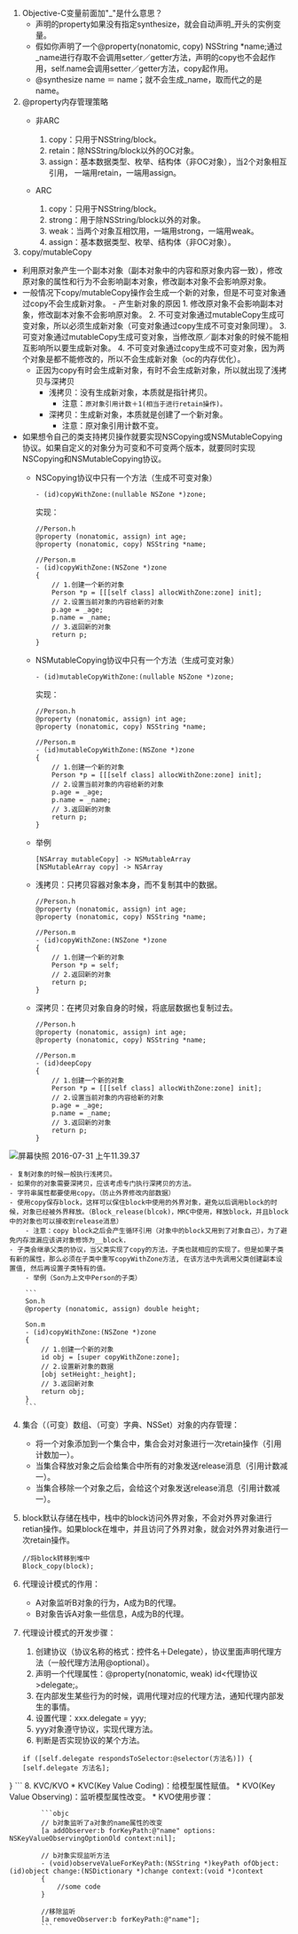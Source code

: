 1. Objective-C变量前面加"_"是什么意思？
	- 声明的property如果没有指定synthesize，就会自动声明_开头的实例变量。
	- 假如你声明了一个@property(nonatomic, copy) NSString *name;通过_name进行存取不会调用setter／getter方法，声明的copy也不会起作用，self.name会调用setter／getter方法，copy起作用。
	- @synthesize name ＝ name；就不会生成_name，取而代之的是name。
2. @property内存管理策略
	- 非ARC
		1. copy：只用于NSString/block。
		2. retain：除NSString/block以外的OC对象。
		3. assign：基本数据类型、枚举、结构体（非OC对象），当2个对象相互引用，					一端用retain，一端用assign。
		
	- ARC
		1. copy：只用于NSString/block。
		2. strong：用于除NSString/block以外的对象。
		3. weak：当两个对象互相饮用，一端用strong，一端用weak。
		4. assign：基本数据类型、枚举、结构体（非OC对象）。
3. copy/mutableCopy
 - 利用原对象产生一个副本对象（副本对象中的内容和原对象内容一致），修改原对象的属性和行为不会影响副本对象，修改副本对象不会影响原对象。
 - 一般情况下copy/mutableCopy操作会生成一个新的对象，但是不可变对象通过copy不会生成新对象。
 		- 产生新对象的原因
			1. 修改原对象不会影响副本对象，修改副本对象不会影响原对象。
			2. 不可变对象通过mutableCopy生成可变对象，所以必须生成新对象（可变对象通过copy生成不可变对象同理）。
			3. 可变对象通过mutableCopy生成可变对象，当修改原／副本对象的时候不能相互影响所以要生成新对象。
			4. 不可变对象通过copy生成不可变对象，因为两个对象是都不能修改的，所以不会生成新对象（oc的内存优化）。
	- 正因为copy有时会生成新对象，有时不会生成新对象，所以就出现了浅拷贝与深拷贝
		- 浅拷贝：没有生成新对象，本质就是指针拷贝。
			- 注意：`原对象引用计数＋1(相当于进行retain操作)。`
		- 深拷贝：生成新对象，本质就是创建了一个新对象。
			- 注意：原对象引用计数不变。     
 - 如果想令自己的类支持拷贝操作就要实现NSCopying或NSMutableCopying协议。如果自定义的对象分为可变和不可变两个版本，就要同时实现NSCopying和NSMutableCopying协议。
	- NSCopying协议中只有一个方法（生成不可变对象）
	
		```
		- (id)copyWithZone:(nullable NSZone *)zone;
		```
		实现：
		
		```
		//Person.h
		@property (nonatomic, assign) int age;
		@property (nonatomic, copy) NSString *name;
		
		//Person.m
		- (id)copyWithZone:(NSZone *)zone
		{
    		// 1.创建一个新的对象
    		Person *p = [[[self class] allocWithZone:zone] init];
    		// 2.设置当前对象的内容给新的对象
    		p.age = _age;
    		p.name = _name;
    		// 3.返回新的对象
    		return p;
		}
		```
	- 	NSMutableCopying协议中只有一个方法（生成可变对象）
		
		```
		- (id)mutableCopyWithZone:(nullable NSZone *)zone;
		```
		实现：
		
		```
		//Person.h
		@property (nonatomic, assign) int age;
		@property (nonatomic, copy) NSString *name;
		
		//Person.m
		- (id)mutableCopyWithZone:(NSZone *)zone
		{
		    // 1.创建一个新的对象
		    Person *p = [[[self class] allocWithZone:zone] init];
		    // 2.设置当前对象的内容给新的对象
		    p.age = _age;
		    p.name = _name;
		    // 3.返回新的对象
		    return p;
		}
		```
	- 举例
	
		```
		[NSArray mutableCopy] -> NSMutableArray
		[NSMutableArray copy] -> NSArray
		```
	- 浅拷贝：只拷贝容器对象本身，而不复制其中的数据。
	
		```
		//Person.h
		@property (nonatomic, assign) int age;
		@property (nonatomic, copy) NSString *name;
		
		//Person.m
		- (id)copyWithZone:(NSZone *)zone
		{
		    // 1.创建一个新的对象
    		Person *p = self;
    		// 2.返回新的对象
    		return p;
		}
		```
	- 深拷贝：在拷贝对象自身的时候，将底层数据也复制过去。
	
		```
		//Person.h
		@property (nonatomic, assign) int age;
		@property (nonatomic, copy) NSString *name;
		
		//Person.m
		- (id)deepCopy
		{
		    // 1.创建一个新的对象
		    Person *p = [[[self class] allocWithZone:zone] init];
		    // 2.设置当前对象的内容给新的对象
		    p.age = _age;
		    p.name = _name;
		    // 3.返回新的对象
		    return p;
		}
		```
![屏幕快照 2016-07-31 上午11.39.37](media/%E5%B1%8F%E5%B9%95%E5%BF%AB%E7%85%A7%202016-07-31%20%E4%B8%8A%E5%8D%8811.39.37.png)


	- 复制对象的时候一般执行浅拷贝。
	- 如果你的对象需要深拷贝，应该考虑专门执行深拷贝的方法。
	- 字符串属性都要使用copy。（防止外界修改内部数据）
	- 使用copy保存block，这样可以保住block中使用的外界对象，避免以后调用block的时候，对象已经被外界释放。（Block_release(blcok)，MRC中使用，释放block，并且block中的对象也可以接收到release消息）
		- 注意：copy block之后会产生循环引用（对象中的block又用到了对象自己），为了避免内存泄漏应该讲对象修饰为__block.
	- 子类会继承父类的协议，当父类实现了copy的方法，子类也就相应的实现了。但是如果子类有新的属性，那么必须在子类中重写copyWithZone方法, 在该方法中先调用父类创建副本设置值, 然后再设置子类特有的值。
		- 举例（Son为上文中Person的子类）
			
		```
		Son.h
		@property (nonatomic, assign) double height;
		
		Son.m
		- (id)copyWithZone:(NSZone *)zone
		{
		    // 1.创建一个新的对象
		    id obj = [super copyWithZone:zone];
		    // 2.设置新对象的数据
		    [obj setHeight:_height];
		    // 3.返回新对象
		    return obj;
		}
		```
4. 集合（（可变）数组、（可变）字典、NSSet）对象的内存管理：
	- 将一个对象添加到一个集合中，集合会对对象进行一次retain操作（引用计数加一）。
	- 当集合释放对象之后会给集合中所有的对象发送release消息（引用计数减一）。
	- 当集合移除一个对象之后，会给这个对象发送release消息（引用计数减一）。
5. block默认存储在栈中，栈中的block访问外界对象，不会对外界对象进行retian操作。如果block在堆中，并且访问了外界对象，就会对外界对象进行一次retain操作。

	```
	//将block转移到堆中
	Block_copy(block);
	```
6. 代理设计模式的作用：
	- A对象监听B对象的行为，A成为B的代理。
	- B对象告诉A对象一些信息，A成为B的代理。
7. 代理设计模式的开发步骤：
	1. 创建协议（协议名称的格式：控件名＋Delegate），协议里面声明代理方法（一般代理方法用@optional）。
	2. 声明一个代理属性：@property(nonatomic, weak) id<代理协议>delegate;。
	3. 在内部发生某些行为的时候，调用代理对应的代理方法，通知代理内部发生的事情。
	4. 设置代理：xxx.delegate = yyy;
	5. yyy对象遵守协议，实现代理方法。
	6. 判断是否实现协议的某个方法。
	
	```objc
	if ([self.delegate respondsToSelector:@selector(方法名)]) {
   [self.delegate 方法名];
}
	``` 
8. KVC/KVO
	* KVC(Key Value Coding)：给模型属性赋值。
	* KVO(Key Value Observing)：监听模型属性改变。
		* KVO使用步骤：
		
			```objc
			// b对象监听了a对象的name属性的改变
			[a addObserver:b forKeyPath:@"name" options: NSKeyValueObservingOptionOld context:nil];

			// b对象实现监听方法
			- (void)observeValueForKeyPath:(NSString *)keyPath ofObject:(id)object change:(NSDictionary *)change context:(void *)context
			{
			    //some code
			}
			
			//移除监听
			[a removeObserver:b forKeyPath:@"name"];
			``` 		 


